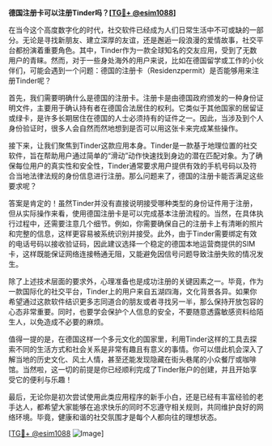 **德国注册卡可以注册Tinder吗？[[TG💪+ @esim1088](https://t.me/s/esim1088)]**

在当今这个高度数字化的时代，社交软件已经成为人们日常生活中不可或缺的一部分。无论是寻找新朋友、建立深厚的友谊，还是邂逅一段浪漫的爱情故事，社交平台都扮演着重要角色。其中，Tinder作为一款全球知名的交友应用，受到了无数用户的青睐。然而，对于一些身处海外的用户来说，比如在德国留学或工作的小伙伴们，可能会遇到一个问题：德国的注册卡（Residenzpermit）是否能够用来注册Tinder呢？

首先，我们需要明确什么是德国的注册卡。注册卡是由德国政府颁发的一种身份证明文件，主要用于确认持有者在德国合法居住的权利。它类似于其他国家的居留证或绿卡，是许多长期居住在德国的人士必须持有的证件之一。因此，当涉及到个人身份验证时，很多人会自然而然地想到是否可以用这张卡来完成某些操作。

接下来，让我们聚焦到Tinder这款应用本身。Tinder是一款基于地理位置的社交软件，旨在帮助用户通过简单的“滑动”动作快速找到身边的潜在匹配对象。为了确保每位用户的真实性和安全性，Tinder通常要求用户提供有效的手机号码以及符合当地法律法规的身份信息进行注册。那么问题来了，德国的注册卡能否满足这些要求呢？

答案是肯定的！虽然Tinder并没有直接说明接受哪种类型的身份证件用于注册，但从实际操作来看，使用德国注册卡是可以完成基本注册流程的。当然，在具体执行过程中，还需要注意几个细节。例如，你需要确保自己的注册卡上有清晰的照片和完整的信息，这样更容易被系统识别并接受。此外，由于Tinder需要绑定有效的电话号码以接收验证码，因此建议选择一个稳定的德国本地运营商提供的SIM卡，这样既能保证网络连接畅通无阻，又能避免因信号问题导致注册失败的情况发生。

除了上述技术层面的要求外，心理准备也是成功注册的关键因素之一。毕竟，作为一款国际化的社交平台，Tinder上的用户来自五湖四海，文化背景各异。如果你希望通过这款软件结识更多志同道合的朋友或者寻找另一半，那么保持开放包容的心态非常重要。同时，也要学会保护个人信息的安全，不要随意透露敏感资料给陌生人，以免造成不必要的麻烦。

值得一提的是，在德国这样一个多元文化的国家里，利用Tinder这样的工具去探索不同的生活方式和社会关系是非常有趣且有意义的事情。你可以借此机会深入了解当地的历史文化、风土人情，甚至还能发现隐藏在街头巷尾的小众餐厅或咖啡馆。当然啦，这一切的前提是你已经顺利完成了Tinder账户的创建，并且开始享受它的便利与乐趣！

最后，无论你是初次尝试使用此类应用程序的新手小白，还是已经有丰富经验的老手达人，都希望大家能够在追求快乐的同时不忘遵守相关规则，共同维护良好的网络环境。毕竟，健康和谐的社交氛围才是每个人都向往的理想状态。

[[TG💪+ @esim1088](https://t.me/s/esim1088) ![Image](https://i.postimg.cc/4NQfJmqS/Snipaste-2025-05-13-00-14-12.png)]